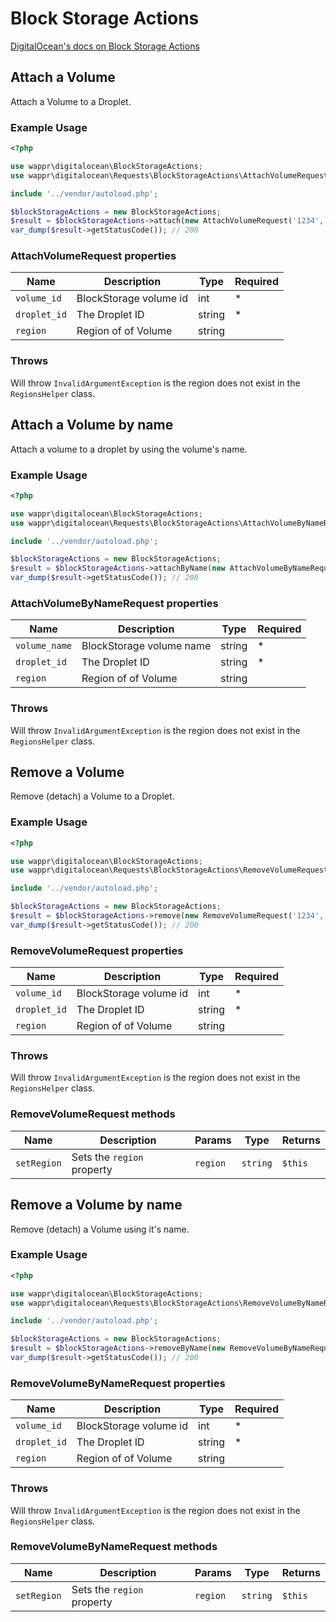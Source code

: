 # Block Storage Actions

[DigitalOcean's docs on Block Storage Actions](https://developers.digitalocean.com/documentation/v2/#block-storage-actions)

## Attach a Volume

Attach a Volume to a Droplet.

### Example Usage

```php
<?php

use wappr\digitalocean\BlockStorageActions;
use wappr\digitalocean\Requests\BlockStorageActions\AttachVolumeRequest;

include '../vendor/autoload.php';

$blockStorageActions = new BlockStorageActions;
$result = $blockStorageActions->attach(new AttachVolumeRequest('1234', 1234));
var_dump($result->getStatusCode()); // 200
```

### AttachVolumeRequest properties

| Name             | Description                 | Type   | Required |
|------------------|-----------------------------|--------|----------|
| `volume_id`      | BlockStorage volume id      | int    | *        |
| `droplet_id`     | The Droplet ID              | string | *        |
| `region`         | Region of of Volume         | string |          |

### Throws

Will throw `InvalidArgumentException` is the region does not exist in the `RegionsHelper` class.

## Attach a Volume by name

Attach a volume to a droplet by using the volume's name.

### Example Usage

```php
<?php

use wappr\digitalocean\BlockStorageActions;
use wappr\digitalocean\Requests\BlockStorageActions\AttachVolumeByNameRequest;

include '../vendor/autoload.php';

$blockStorageActions = new BlockStorageActions;
$result = $blockStorageActions->attachByName(new AttachVolumeByNameRequest('name', 1234));
var_dump($result->getStatusCode()); // 200
```

### AttachVolumeByNameRequest properties

| Name             | Description                 | Type   | Required |
|------------------|-----------------------------|--------|----------|
| `volume_name`    | BlockStorage volume name    | string | *        |
| `droplet_id`     | The Droplet ID              | string | *        |
| `region`         | Region of of Volume         | string |          |

### Throws

Will throw `InvalidArgumentException` is the region does not exist in the `RegionsHelper` class.

## Remove a Volume

Remove (detach) a Volume to a Droplet.

### Example Usage

```php
<?php

use wappr\digitalocean\BlockStorageActions;
use wappr\digitalocean\Requests\BlockStorageActions\RemoveVolumeRequest;

include '../vendor/autoload.php';

$blockStorageActions = new BlockStorageActions;
$result = $blockStorageActions->remove(new RemoveVolumeRequest('1234', 1234));
var_dump($result->getStatusCode()); // 200
```

### RemoveVolumeRequest properties

| Name             | Description                 | Type   | Required |
|------------------|-----------------------------|--------|----------|
| `volume_id`      | BlockStorage volume id      | int    | *        |
| `droplet_id`     | The Droplet ID              | string | *        |
| `region`         | Region of of Volume         | string |          |

### Throws

Will throw `InvalidArgumentException` is the region does not exist in the `RegionsHelper` class.

### RemoveVolumeRequest methods

| Name        | Description                | Params   | Type     | Returns |
|-------------|----------------------------|----------|----------|---------|
| `setRegion` | Sets the `region` property | `region` | `string` | `$this` |

## Remove a Volume by name

Remove (detach) a Volume using it's name.

### Example Usage

```php
<?php

use wappr\digitalocean\BlockStorageActions;
use wappr\digitalocean\Requests\BlockStorageActions\RemoveVolumeByNameRequest;

include '../vendor/autoload.php';

$blockStorageActions = new BlockStorageActions;
$result = $blockStorageActions->removeByName(new RemoveVolumeByNameRequest('volume_name', 1234));
var_dump($result->getStatusCode()); // 200
```

### RemoveVolumeByNameRequest properties

| Name             | Description                 | Type   | Required |
|------------------|-----------------------------|--------|----------|
| `volume_id`      | BlockStorage volume id      | int    | *        |
| `droplet_id`     | The Droplet ID              | string | *        |
| `region`         | Region of of Volume         | string |          |

### Throws

Will throw `InvalidArgumentException` is the region does not exist in the `RegionsHelper` class.

### RemoveVolumeByNameRequest methods

| Name        | Description                | Params   | Type     | Returns |
|-------------|----------------------------|----------|----------|---------|
| `setRegion` | Sets the `region` property | `region` | `string` | `$this` |
